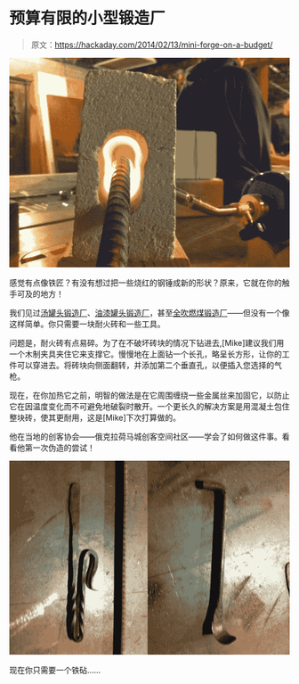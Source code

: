 # 预算有限的小型锻造厂

> 原文：<https://hackaday.com/2014/02/13/mini-forge-on-a-budget/>

![7](img/4e9a6908643515683224fdba5f7f0d9c.png)

感觉有点像铁匠？有没有想过把一些烧红的钢锤成新的形状？原来，它就在你的触手可及的地方！

我们见过[汤罐头锻造厂](http://hackaday.com/2013/07/28/propane-forge-built-from-a-soup-can/)、[油漆罐头锻造厂](http://hackaday.com/2012/08/27/build-your-own-forge-inside-a-gallon-paint-can/)，甚至[全吹燃煤锻造厂](http://hackaday.com/2012/08/11/building-a-coal-forge/)——但没有一个像这样简单。你只需要一块耐火砖和一些工具。

问题是，耐火砖有点易碎。为了在不破坏砖块的情况下钻进去,[Mike]建议我们用一个木制夹具夹住它来支撑它。慢慢地在上面钻一个长孔，略呈长方形，让你的工件可以穿进去。将砖块向侧面翻转，并添加第二个垂直孔，以便插入您选择的气枪。

现在，在你加热它之前，明智的做法是在它周围缠绕一些金属丝来加固它，以防止它在因温度变化而不可避免地破裂时散开。一个更长久的解决方案是用混凝土包住整块砖，使其更耐用，这是[Mike]下次打算做的。

他在当地的创客协会——俄克拉荷马城创客空间社区——学会了如何做这件事。看看他第一次伪造的尝试！

![blacksmithyy](img/974a8f40b04c4e023aa993aafff247ce.png)

现在你只需要一个铁砧……